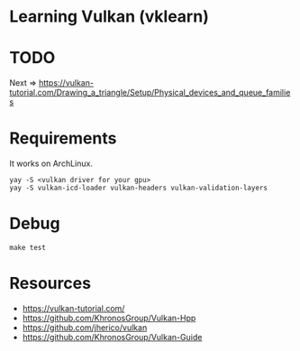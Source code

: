 # Learning Vulkan (vklearn)

# TODO

Next => https://vulkan-tutorial.com/Drawing_a_triangle/Setup/Physical_devices_and_queue_families

# Requirements

It works on ArchLinux.

```
yay -S <vulkan driver for your gpu>
yay -S vulkan-icd-loader vulkan-headers vulkan-validation-layers
```

# Debug

```
make test
```

# Resources

- https://vulkan-tutorial.com/
- https://github.com/KhronosGroup/Vulkan-Hpp
- https://github.com/jherico/vulkan
- https://github.com/KhronosGroup/Vulkan-Guide